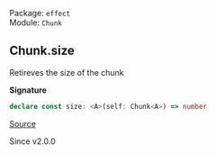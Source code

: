 Package: `effect`<br />
Module: `Chunk`<br />

## Chunk.size

Retireves the size of the chunk

**Signature**

```ts
declare const size: <A>(self: Chunk<A>) => number
```

[Source](https://github.com/Effect-TS/effect/tree/main/packages/effect/src/Chunk.ts#L1020)

Since v2.0.0